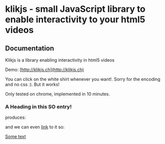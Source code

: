 # klikjs -  small JavaScript library to enable interactivity to your html5 videos
## Documentation

Klikjs is a library enabling interactivity in html5 videos

Demo: [http://klikjs.ch](http://klikjs.ch)

You can click on the white shirt whenever you want!. Sorry for the encoding and no css :). But it works!

Only tested on chrome, implemented in 10 minutes. 

### <a name="head1234"></a>A Heading in this SO entry!
produces:


and we can even [link](#head1234) to it so:

[Some text](#Documentation)